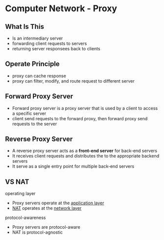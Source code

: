 # Computer Network - Proxy

## What Is This

- Is an intermediary server
- forwarding client requests to servers
- returning server responsees back to clients

## Operate Principle

- proxy can cache response
- proxy can filter, modify, and route request to different server

## Forward Proxy Server

- Forward proxy server is a proxy server that is used by a client to access a specific server
- client send requests to the forward proxy, then forward proxy send requests to the server

## Reverse Proxy Server

- A reverse proxy server acts as a **front-end server** for back-end servers
- It receives client requests and distributes the to the appropriate backend servers
- It serve as a single entry point for multiple back-end servers

## VS NAT

operating layer

- Proxy servers operate at the [application layer]()
- [NAT](computer-network-nat.md) operates at the [network layer](computer-network-network-layer.md)

protocol-awareness

- Proxy servers are protocol-aware
- NAT is protocol-agnostic
